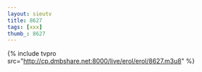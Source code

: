 ```yaml
--- 
layout: sieutv
title: 8627
tags: [xxx]
thumb_: 8627
---
```

{% include tvpro src="http://cp.dmbshare.net:8000/live/erol/erol/8627.m3u8" %} 
